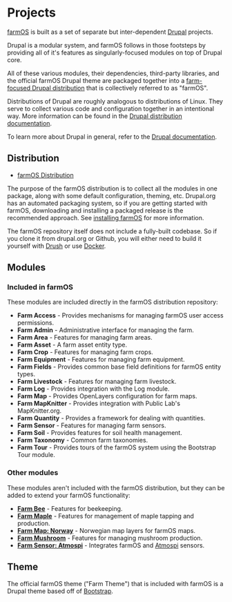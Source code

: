 # Projects

[farmOS] is built as a set of separate but inter-dependent [Drupal] projects.

Drupal is a modular system, and farmOS follows in those footsteps by providing
all of it's features as singularly-focused modules on top of Drupal core.

All of these various modules, their dependencies, third-party libraries, and
the official farmOS Drupal theme are packaged together into a
[farm-focused Drupal distribution] that is collectively referred to as "farmOS".

Distributions of Drupal are roughly analogous to distributions of Linux. They
serve to collect various code and configuration together in an intentional way.
More information can be found in the [Drupal distribution documentation].

To learn more about Drupal in general, refer to the [Drupal documentation].

## Distribution

* [farmOS Distribution]

The purpose of the farmOS distribution is to collect all the modules in one
package, along with some default configuration, theming, etc. Drupal.org has an
automated packaging system, so if you are getting started with farmOS,
downloading and installing a packaged release is the recommended approach. See
[installing farmOS] for more information.

The farmOS repository itself does not include a fully-built codebase. So if you
clone it from drupal.org or Github, you will either need to build it yourself
with [Drush] or use [Docker].

## Modules

### Included in farmOS

These modules are included directly in the farmOS distribution repository:

* **Farm Access** - Provides mechanisms for managing farmOS user access
  permissions.
* **Farm Admin** - Administrative interface for managing the farm.
* **Farm Area** - Features for managing farm areas.
* **Farm Asset** - A farm asset entity type.
* **Farm Crop** - Features for managing farm crops.
* **Farm Equipment** - Features for managing farm equipment.
* **Farm Fields** - Provides common base field definitions for farmOS entity
  types.
* **Farm Livestock** - Features for managing farm livestock.
* **Farm Log** - Provides integration with the Log module.
* **Farm Map** - Provides OpenLayers configuration for farm maps.
* **Farm MapKnitter** - Provides integration with Public Lab's MapKnitter.org.
* **Farm Quantity** - Provides a framework for dealing with quantities.
* **Farm Sensor** - Features for managing farm sensors.
* **Farm Soil** - Provides features for soil health management.
* **Farm Taxonomy** - Common farm taxonomies.
* **Farm Tour** - Provides tours of the farmOS system using the Bootstrap Tour
  module.

### Other modules

These modules aren't included with the farmOS distribution, but they can be
added to extend your farmOS functionality:

* **[Farm Bee]** - Features for beekeeping.
* **[Farm Maple]** - Features for management of maple tapping and production.
* **[Farm Map: Norway]** - Norwegian map layers for farmOS maps.
* **[Farm Mushroom]** - Features for managing mushroom production.
* **[Farm Sensor: Atmospi]** - Integrates farmOS and [Atmospi] sensors.

## Theme

The official farmOS theme ("Farm Theme") that is included with farmOS is a
Drupal theme based off of [Bootstrap].

[farmOS]: http://farmos.org
[Drupal]: https://drupal.org
[farm-focused Drupal distribution]: https://drupal.org/project/farm
[Drupal distribution documentation]: https://www.drupal.org/documentation/build/distributions
[Drupal documentation]: https://www.drupal.org/documentation
[farmOS Distribution]: https://drupal.org/project/farm
[installing farmOS]: /hosting/installing
[Drush]: http://www.drush.org
[Docker]: /development/docker
[Farm Bee]: https://drupal.org/project/farm_bee
[Farm Maple]: https://drupal.org/project/farm_maple
[Farm Map: Norway]: https://github.com/farmOS/farm_map_no
[Farm Mushroom]: https://drupal.org/project/farm_mushroom
[Farm Sensor: Atmospi]: https://github.com/mstenta/farm_sensor_atmospi
[Atmospi]: https://github.com/mstenta/atmospi
[Bootstrap]: https://drupal.org/project/bootstrap

